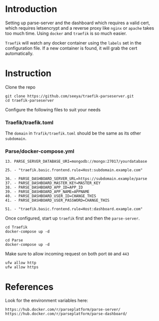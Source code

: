 # Introduction
Setting up parse-server and the dashboard which requires a valid cert, which requires letsencrypt and a reverse proxy like `nginx` or `apache` takes too much time. Using `docker` and `traefik` is so much easier.

`Traefik` will watch any docker container using the `labels` set in the configuration file.
If a new container is found, it will grab the cert automatically. 

# Instruction
Clone the repo
```
git clone https://github.com/seeya/traefik-parseserver.git
cd traefik-parseserver
```

Configure the following files to suit your needs
### Traefik/traefik.toml
The `domain` in `Trafik/traefik.toml` should be the same as its other `subdomain`.

### Parse/docker-compose.yml

```
13. PARSE_SERVER_DATABASE_URI=mongodb://mongo:27017/yourdatabase

25. - "traefik.basic.frontend.rule=Host:subdomain.example.com"

36. - PARSE_DASHBOARD_SERVER_URL=https://subdomain.example/parse
37. - PARSE_DASHBOARD_MASTER_KEY=MASTER_KEY
38. - PARSE_DASHBOARD_APP_ID=APP_ID
39. - PARSE_DASHBOARD_APP_NAME=APPNAME
40. - PARSE_DASHBOARD_USER_ID=CHANGE_THIS
41. - PARSE_DASHBOARD_USER_PASSWORD=CHANGE_THIS

51. - "traefik.basic.frontend.rule=Host:dashboard.example.com" 
```

Once configured, start up `traefik` first and then the `parse-server`.

```
cd Traefik
docker-compose up -d
```

```
cd Parse
docker-compose up -d
```

Make sure to allow incoming request on both port `80` and `443`
```
ufw allow http
ufw allow https
```

# References
Look for the environment variables here:
```
https://hub.docker.com/r/parseplatform/parse-server/
https://hub.docker.com/r/parseplatform/parse-dashboard/
```
